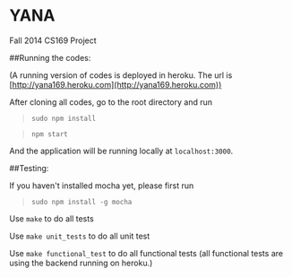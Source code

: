 YANA
====

Fall 2014 CS169 Project

##Running the codes:

(A running version of codes is deployed in heroku. The url is [http://yana169.heroku.com](http://yana169.heroku.com))

After cloning all codes, go to the root directory and run

>`sudo npm install`

>`npm start`

And the application will be running locally at `localhost:3000`.

##Testing:

If you haven't installed mocha yet, please first run

>`sudo npm install -g mocha`

Use `make` to do all tests

Use `make unit_tests` to do all unit test

Use `make functional_test` to do all functional tests (all functional tests are using the backend running on heroku.)

